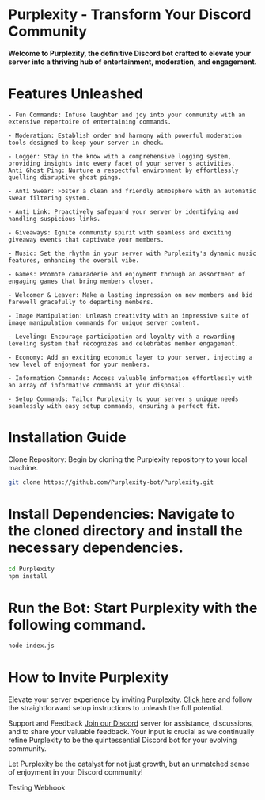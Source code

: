 # Purplexity - Transform Your Discord Community

**Welcome to Purplexity, the definitive Discord bot crafted to elevate your server into a thriving hub of entertainment, moderation, and engagement.**


# Features Unleashed
```
- Fun Commands: Infuse laughter and joy into your community with an extensive repertoire of entertaining commands.

- Moderation: Establish order and harmony with powerful moderation tools designed to keep your server in check.

- Logger: Stay in the know with a comprehensive logging system, providing insights into every facet of your server's activities.
Anti Ghost Ping: Nurture a respectful environment by effortlessly quelling disruptive ghost pings.

- Anti Swear: Foster a clean and friendly atmosphere with an automatic swear filtering system.

- Anti Link: Proactively safeguard your server by identifying and handling suspicious links.

- Giveaways: Ignite community spirit with seamless and exciting giveaway events that captivate your members.

- Music: Set the rhythm in your server with Purplexity's dynamic music features, enhancing the overall vibe.

- Games: Promote camaraderie and enjoyment through an assortment of engaging games that bring members closer.

- Welcomer & Leaver: Make a lasting impression on new members and bid farewell gracefully to departing members.

- Image Manipulation: Unleash creativity with an impressive suite of image manipulation commands for unique server content.

- Leveling: Encourage participation and loyalty with a rewarding leveling system that recognizes and celebrates member engagement.

- Economy: Add an exciting economic layer to your server, injecting a new level of enjoyment for your members.

- Information Commands: Access valuable information effortlessly with an array of informative commands at your disposal.

- Setup Commands: Tailor Purplexity to your server's unique needs seamlessly with easy setup commands, ensuring a perfect fit.
```
# Installation Guide
Clone Repository: Begin by cloning the Purplexity repository to your local machine.
```bash
git clone https://github.com/Purplexity-bot/Purplexity.git
```

# Install Dependencies: Navigate to the cloned directory and install the necessary dependencies.
```bash
cd Purplexity
npm install
```

# Run the Bot: Start Purplexity with the following command.
```bash
node index.js
```

# How to Invite Purplexity
Elevate your server experience by inviting Purplexity. [Click here](https://dsc.gg/Purplexity) and follow the straightforward setup instructions to unleash the full potential.

Support and Feedback
[Join our Discord](https://dsc.gg/qc-devs) server for assistance, discussions, and to share your valuable feedback. Your input is crucial as we continually refine Purplexity to be the quintessential Discord bot for your evolving community.

Let Purplexity be the catalyst for not just growth, but an unmatched sense of enjoyment in your Discord community!







Testing Webhook
